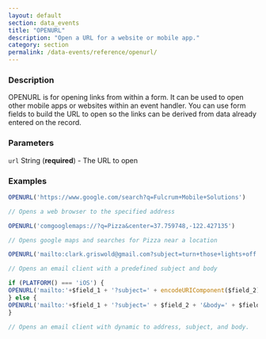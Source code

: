 ```yaml
---
layout: default
section: data_events
title: "OPENURL"
description: "Open a URL for a website or mobile app."
category: section
permalink: /data-events/reference/openurl/
---
```


### Description

OPENURL is for opening links from within a form. It can be used to open other mobile apps or websites within an event handler. You can use form fields to build the URL to open so the links can be derived from data already entered on the record.

### Parameters

`url` String (__required__) - The URL to open

### Examples

```js
OPENURL('https://www.google.com/search?q=Fulcrum+Mobile+Solutions')

// Opens a web browser to the specified address
```


```js
OPENURL('comgooglemaps://?q=Pizza&center=37.759748,-122.427135')

// Opens google maps and searches for Pizza near a location
```


```js
OPENURL('mailto:clark.griswold@gmail.com?subject=turn+those+lights+off!&body=jk,+i+love+them.')

// Opens an email client with a predefined subject and body
```

```js
if (PLATFORM() === 'iOS') {
OPENURL('mailto:'+$field_1 + '?subject=' + encodeURIComponent($field_2) + '&body=' + encodeURIComponent($field_3))
} else {
OPENURL('mailto:'+$field_1 + '?subject=' + $field_2 + '&body=' + $field_3)
}

// Opens an email client with dynamic to address, subject, and body.
```
